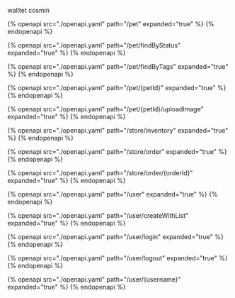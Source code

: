 walltet  cosmin

{% openapi src="./openapi.yaml" path="/pet" expanded="true" %} {% endopenapi %}

{% openapi src="./openapi.yaml" path="/pet/findByStatus" expanded="true" %} {% endopenapi %}

{% openapi src="./openapi.yaml" path="/pet/findByTags" expanded="true" %} {% endopenapi %}

{% openapi src="./openapi.yaml" path="/pet/{petId}" expanded="true" %} {% endopenapi %}

{% openapi src="./openapi.yaml" path="/pet/{petId}/uploadImage" expanded="true" %} {% endopenapi %}

{% openapi src="./openapi.yaml" path="/store/inventory" expanded="true" %} {% endopenapi %}

{% openapi src="./openapi.yaml" path="/store/order" expanded="true" %} {% endopenapi %}

{% openapi src="./openapi.yaml" path="/store/order/{orderId}" expanded="true" %} {% endopenapi %}

{% openapi src="./openapi.yaml" path="/user" expanded="true" %} {% endopenapi %}

{% openapi src="./openapi.yaml" path="/user/createWithList" expanded="true" %} {% endopenapi %}

{% openapi src="./openapi.yaml" path="/user/login" expanded="true" %} {% endopenapi %}

{% openapi src="./openapi.yaml" path="/user/logout" expanded="true" %} {% endopenapi %}

{% openapi src="./openapi.yaml" path="/user/{username}" expanded="true" %} {% endopenapi %}

